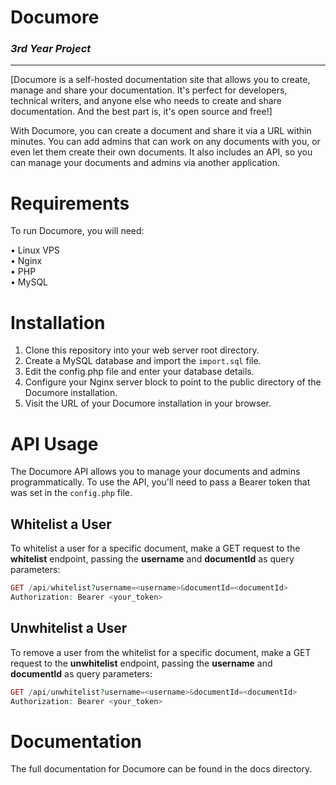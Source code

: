 # Documore

### *3rd Year Project*
---
[Documore is a self-hosted documentation site that allows you to create, manage and share your documentation. It's perfect for developers, technical writers, and anyone else who needs to create and share documentation. And the best part is, it's open source and free!]

With Documore, you can create a document and share it via a URL within minutes. You can add admins that can work on any documents with you, or even let them create their own documents. It also includes an API, so you can manage your documents and admins via another application.

# Requirements

To run Documore, you will need:

• Linux VPS \
• Nginx \
• PHP \
• MySQL

# Installation

1. Clone this repository into your web server root directory.
2. Create a MySQL database and import the `import.sql` file.
3. Edit the config.php file and enter your database details.
4. Configure your Nginx server block to point to the public directory of the Documore installation.
5. Visit the URL of your Documore installation in your browser.

# API Usage

The Documore API allows you to manage your documents and admins programmatically. To use the API, you'll need to pass a Bearer token that was set in the `config.php` file.

## Whitelist a User

To whitelist a user for a specific document, make a GET request to the **whitelist** endpoint, passing the **username** and **documentId** as query parameters:

```php
GET /api/whitelist?username=<username>&documentId=<documentId>
Authorization: Bearer <your_token>
```

## Unwhitelist a User

To remove a user from the whitelist for a specific document, make a GET request to the **unwhitelist** endpoint, passing the **username** and **documentId** as query parameters:

```php
GET /api/unwhitelist?username=<username>&documentId=<documentId>
Authorization: Bearer <your_token>
```

# Documentation

The full documentation for Documore can be found in the docs directory.
